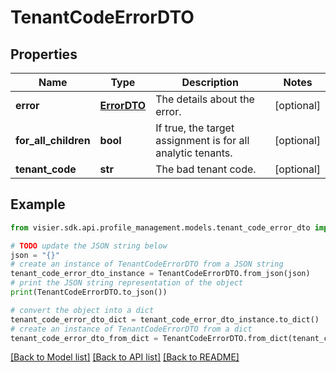 # TenantCodeErrorDTO


## Properties

Name | Type | Description | Notes
------------ | ------------- | ------------- | -------------
**error** | [**ErrorDTO**](ErrorDTO.md) | The details about the error. | [optional] 
**for_all_children** | **bool** | If true, the target assignment is for all analytic tenants. | [optional] 
**tenant_code** | **str** | The bad tenant code. | [optional] 

## Example

```python
from visier.sdk.api.profile_management.models.tenant_code_error_dto import TenantCodeErrorDTO

# TODO update the JSON string below
json = "{}"
# create an instance of TenantCodeErrorDTO from a JSON string
tenant_code_error_dto_instance = TenantCodeErrorDTO.from_json(json)
# print the JSON string representation of the object
print(TenantCodeErrorDTO.to_json())

# convert the object into a dict
tenant_code_error_dto_dict = tenant_code_error_dto_instance.to_dict()
# create an instance of TenantCodeErrorDTO from a dict
tenant_code_error_dto_from_dict = TenantCodeErrorDTO.from_dict(tenant_code_error_dto_dict)
```
[[Back to Model list]](../README.md#documentation-for-models) [[Back to API list]](../README.md#documentation-for-api-endpoints) [[Back to README]](../README.md)


